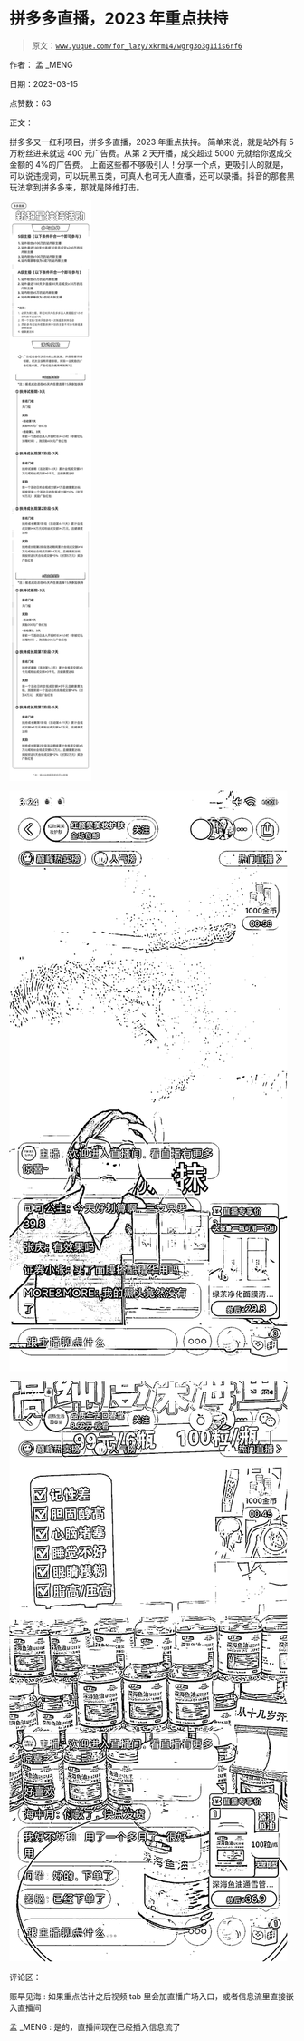 # 拼多多直播，2023 年重点扶持

> 原文：[`www.yuque.com/for_lazy/xkrm14/wgrg3o3g1iis6rf6`](https://www.yuque.com/for_lazy/xkrm14/wgrg3o3g1iis6rf6)

作者： 孟 _MENG

日期：2023-03-15

点赞数：63

正文：

拼多多又一红利项目，拼多多直播，2023 年重点扶持。 简单来说，就是站外有 5 万粉丝进来就送 400 元广告费。从第 2 天开播，成交超过 5000 元就给你返成交金额的 4%的广告费。 上面这些都不够吸引人！分享一个点，更吸引人的就是，可以说违规词，可以玩黑五类，可真人也可无人直播，还可以录播。抖音的那套黑玩法拿到拼多多来，那就是降维打击。

![](img/d919a191fec1c5717769d075b37c1b11.png)

![](img/727006e4239d7cb8161177cfcf8ed023.png)

![](img/9432545a1327c2dfc286e8493ee8cf9a.png)

评论区：

赈早见海 : 如果重点估计之后视频 tab 里会加直播广场入口，或者信息流里直接嵌入直播间

孟 _MENG : 是的，直播间现在已经插入信息流了



